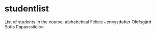 # studentlist
List of students in the course, alphabetical
Felicie Jennysdotter Olofsgård
Sofia Papavasileiou
